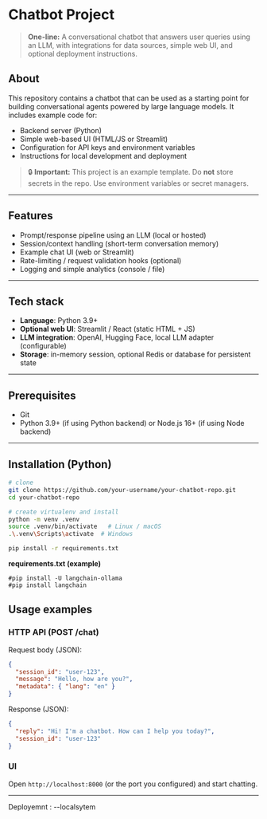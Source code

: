 # Chatbot Project

> **One-line:** A conversational chatbot that answers user queries using an LLM, with integrations for data sources, simple web UI, and optional deployment instructions.





## About

This repository contains a chatbot that can be used as a starting point for building conversational agents powered by large language models. It includes example code for:

* Backend server (Python)
* Simple web-based UI (HTML/JS or Streamlit)
* Configuration for API keys and environment variables
* Instructions for local development and deployment

> 🔒 **Important:** This project is an example template. Do **not** store secrets in the repo. Use environment variables or secret managers.

---

## Features

* Prompt/response pipeline using an LLM (local or hosted)
* Session/context handling (short-term conversation memory)
* Example chat UI (web or Streamlit)
* Rate-limiting / request validation hooks (optional)
* Logging and simple analytics (console / file)

---

## Tech stack

* **Language**: Python 3.9+ 
* **Optional web UI**: Streamlit / React (static HTML + JS)
* **LLM integration**: OpenAI, Hugging Face, local LLM adapter (configurable)
* **Storage**: in-memory session, optional Redis or database for persistent state

---

## Prerequisites

* Git
* Python 3.9+ (if using Python backend) or Node.js 16+ (if using Node backend)


---

## Installation (Python)

```bash
# clone
git clone https://github.com/your-username/your-chatbot-repo.git
cd your-chatbot-repo

# create virtualenv and install
python -m venv .venv
source .venv/bin/activate   # Linux / macOS
.\.venv\Scripts\activate  # Windows

pip install -r requirements.txt
```

**requirements.txt (example)**

```
#pip install -U langchain-ollama
#pip install langchain 

```



## Usage examples

### HTTP API (POST /chat)

Request body (JSON):

```json
{
  "session_id": "user-123",
  "message": "Hello, how are you?",
  "metadata": { "lang": "en" }
}
```

Response (JSON):

```json
{
  "reply": "Hi! I'm a chatbot. How can I help you today?",
  "session_id": "user-123"
}
```

### UI

Open `http://localhost:8000` (or the port you configured) and start chatting.

---

Deployemnt :
--localsytem



